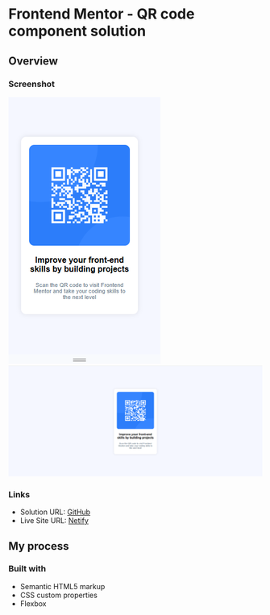 # Frontend Mentor - QR code component solution

## Overview

### Screenshot

![Mobile View](./images/Mobile%20view.png)
![Desktop View](./images/Desktop%20view.png)

### Links

- Solution URL: [GitHub]([https://your-solution-url.com](https://github.com/psalmotee/Frontend-QR-Code))
- Live Site URL: [Netify]([https://your-live-site-url.com](https://fronted-master-qr-code.netlify.app/))

## My process

### Built with

- Semantic HTML5 markup
- CSS custom properties
- Flexbox
